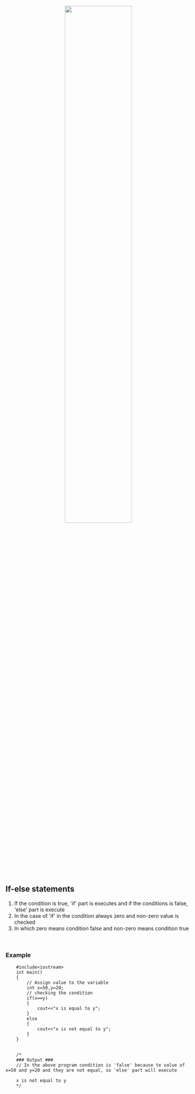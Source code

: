 <br>
<div align="center">
<img src="../imgs/C%2B%2B/img20.jpg" height="60%" width="60%">
</div>
<br>


## If-else statements
1. If the condition is true, 'if' part is executes and if the conditions is false, 'else' part is execute
2. In the case of 'if' in the condition always zero and non-zero value is checked 
3. In which zero means condition false and non-zero means condition true  


<br>

### Example


```
    #include<iostream>
    int main()
    {
        // Assign value to the variable 
        int x=50,y=20;
        // checking the condition
        if(x==y)
        {
            cout<<"x is equal to y";
        }
        else
        {
            cout<<"x is not equal to y";
        }
    }


    /*
    ### Output ###
    // In the above program condition is 'false' because te value of x=50 and y=20 and they are not equal, so 'else' part will execute

    x is not equal to y
    */
```


<!-- <a href="##">Click for Practical Program</a> -->
